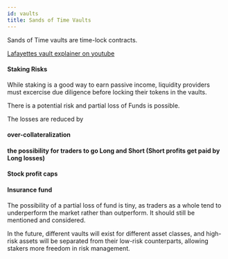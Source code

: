 ```yaml
---
id: vaults
title: Sands of Time Vaults
---
```


Sands of Time vaults are time-lock contracts.

[Lafayettes vault explainer on youtube](https://www.youtube.com/watch?v=6IYS21C5C3c&feature=youtu.be)


#### Staking Risks

While staking is a good way to earn passive income, liquidity providers must excercise due diligence before locking their tokens in the vaults.

There is a potential risk and partial loss of Funds is possible.

The losses are reduced by 

#### over-collateralization
#### the possibility for traders to go Long and Short (Short profits get paid by Long losses)
#### Stock profit caps
#### Insurance fund


The possibility of a partial loss of fund is tiny, as traders as a whole tend to underperform the market rather than outperform. It should still be mentioned and considered.



In the future, different vaults will exist for different asset classes, and high-risk assets will be separated from their low-risk counterparts, allowing stakers more freedom in risk management. 
